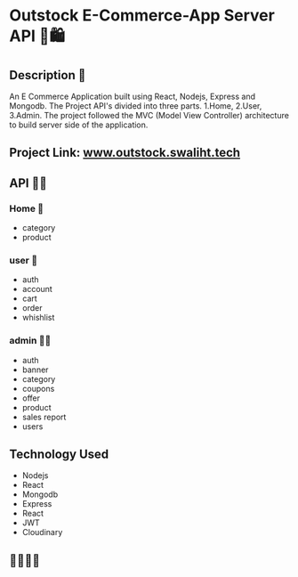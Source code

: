 # Outstock E-Commerce-App Server API 🛒🛍️

## Description 📝
<p> An E Commerce Application built using React, Nodejs, Express and Mongodb. The Project API's divided into three parts. 1.Home, 2.User, 3.Admin. The project followed the MVC (Model View Controller) architecture to build server side of the application.</p>

## Project Link: www.outstock.swaliht.tech

## API 🧑‍🍳

### Home 🏡
- category 
- product 

### user 👤
- auth 
- account 
- cart 
- order 
- whishlist 

### admin 🧑‍💻
- auth
- banner
- category
- coupons
- offer
- product
- sales report
- users

## Technology Used
- Nodejs
- React
- Mongodb
- Express
- React
- JWT
- Cloudinary


## 🛒🛒🙂🙂